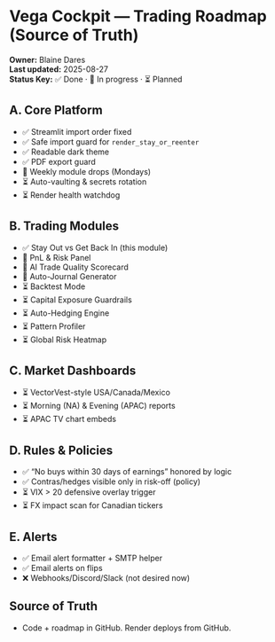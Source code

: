 # Vega Cockpit — Trading Roadmap (Source of Truth)

**Owner:** Blaine Dares  
**Last updated:** 2025-08-27  
**Status Key:** ✅ Done · 🔄 In progress · ⏳ Planned

## A. Core Platform
- ✅ Streamlit import order fixed
- ✅ Safe import guard for `render_stay_or_reenter`
- ✅ Readable dark theme
- ✅ PDF export guard
- 🔄 Weekly module drops (Mondays)
- ⏳ Auto-vaulting & secrets rotation
- ⏳ Render health watchdog

## B. Trading Modules
- ✅ Stay Out vs Get Back In (this module)
- 🔄 PnL & Risk Panel
- 🔄 AI Trade Quality Scorecard
- 🔄 Auto-Journal Generator
- ⏳ Backtest Mode
- ⏳ Capital Exposure Guardrails
- ⏳ Auto-Hedging Engine
- ⏳ Pattern Profiler
- ⏳ Global Risk Heatmap

## C. Market Dashboards
- ⏳ VectorVest-style USA/Canada/Mexico
- ⏳ Morning (NA) & Evening (APAC) reports
- ⏳ APAC TV chart embeds

## D. Rules & Policies
- ✅ “No buys within 30 days of earnings” honored by logic
- ✅ Contras/hedges visible only in risk-off (policy)
- ⏳ VIX > 20 defensive overlay trigger
- ⏳ FX impact scan for Canadian tickers

## E. Alerts
- ✅ Email alert formatter + SMTP helper
- ✅ Email alerts on flips
- ❌ Webhooks/Discord/Slack (not desired now)

## Source of Truth
- Code + roadmap in GitHub. Render deploys from GitHub.
